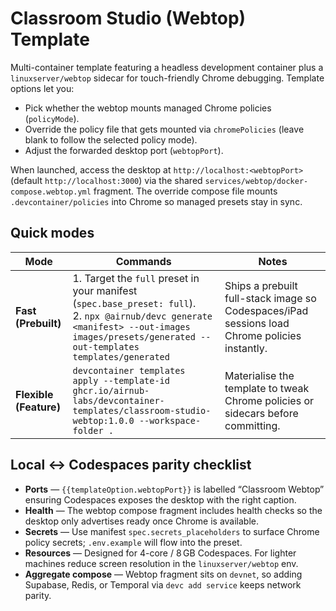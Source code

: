 # Classroom Studio (Webtop) Template

Multi-container template featuring a headless development container plus a `linuxserver/webtop` sidecar for touch-friendly Chrome debugging. Template options let you:

- Pick whether the webtop mounts managed Chrome policies (`policyMode`).
- Override the policy file that gets mounted via `chromePolicies` (leave blank to follow the selected policy mode).
- Adjust the forwarded desktop port (`webtopPort`).

When launched, access the desktop at `http://localhost:<webtopPort>` (default `http://localhost:3000`) via the shared `services/webtop/docker-compose.webtop.yml` fragment. The override compose file mounts `.devcontainer/policies` into Chrome so managed presets stay in sync.

## Quick modes

| Mode | Commands | Notes |
| --- | --- | --- |
| **Fast (Prebuilt)** | 1. Target the `full` preset in your manifest (`spec.base_preset: full`).<br>2. `npx @airnub/devc generate <manifest> --out-images images/presets/generated --out-templates templates/generated` | Ships a prebuilt full-stack image so Codespaces/iPad sessions load Chrome policies instantly. |
| **Flexible (Feature)** | `devcontainer templates apply --template-id ghcr.io/airnub-labs/devcontainer-templates/classroom-studio-webtop:1.0.0 --workspace-folder .` | Materialise the template to tweak Chrome policies or sidecars before committing. |

## Local ↔ Codespaces parity checklist

- **Ports** — `{{templateOption.webtopPort}}` is labelled “Classroom Webtop” ensuring Codespaces exposes the desktop with the right caption.
- **Health** — The webtop compose fragment includes health checks so the desktop only advertises ready once Chrome is available.
- **Secrets** — Use manifest `spec.secrets_placeholders` to surface Chrome policy secrets; `.env.example` will flow into the preset.
- **Resources** — Designed for 4-core / 8 GB Codespaces. For lighter machines reduce screen resolution in the `linuxserver/webtop` env.
- **Aggregate compose** — Webtop fragment sits on `devnet`, so adding Supabase, Redis, or Temporal via `devc add service` keeps network parity.
